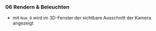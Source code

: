 ### 06 Rendern & Beleuchten
- mit `Num_0` wird im 3D-Fenster der sichtbare Ausschnitt der Kamera angezeigt

